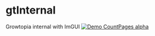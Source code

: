 # gtInternal
 Growtopia internal with ImGUI
 [![Demo CountPages alpha](https://share.gifyoutube.com/KzB6Gb.gif)](https://i.gyazo.com/0e6537d993cce74c38dabbd1a47906a8.mp4)

